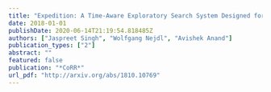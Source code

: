 ```yaml
---
title: "Expedition: A Time-Aware Exploratory Search System Designed for Scholars"
date: 2018-01-01
publishDate: 2020-06-14T21:19:54.818485Z
authors: ["Jaspreet Singh", "Wolfgang Nejdl", "Avishek Anand"]
publication_types: ["2"]
abstract: ""
featured: false
publication: "*CoRR*"
url_pdf: "http://arxiv.org/abs/1810.10769"
---
```


